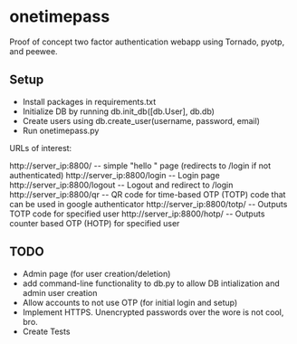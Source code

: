 onetimepass
============

Proof of concept two factor authentication webapp using Tornado, pyotp, and peewee.

Setup
-----
- Install packages in requirements.txt
- Initialize DB by running db.init_db([db.User], db.db)
- Create users using db.create_user(username, password, email)
- Run onetimepass.py

URLs of interest:

http://server_ip:8800/ -- simple "hello <username>" page (redirects to /login if not authenticated)
http://server_ip:8800/login -- Login page
http://server_ip:8800/logout -- Logout and redirect to /login
http://server_ip:8800/qr -- QR code for time-based OTP (TOTP) code that can be used in google authenticator
http://server_ip:8800/totp/<username> -- Outputs TOTP code for specified user
http://server_ip:8800/hotp/<username> -- Outputs counter based OTP (HOTP) for specified user

TODO
----
- Admin page (for user creation/deletion)
- add command-line functionality to db.py to allow DB intialization and admin user creation
- Allow accounts to not use OTP (for initial login and setup)
- Implement HTTPS. Unencrypted passwords over the wore is not cool, bro.
- Create Tests 
